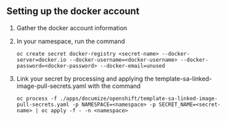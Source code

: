 ## Setting up the docker account
1. Gather the docker account information

2. In your namespace, run the command 

    ```oc create secret docker-registry <secret-name> --docker-server=docker.io --docker-username=<docker-username> --docker-password=<docker-password> --docker-email=unused```

3. Link your secret by processing and applying the template-sa-linked-image-pull-secrets.yaml with the command

    ```oc process -f ./apps/documize/openshift/template-sa-linked-image-pull-secrets.yaml -p NAMESPACE=<namespace> -p SECRET_NAME=<secret-name> | oc apply -f - -n <namespace>```
